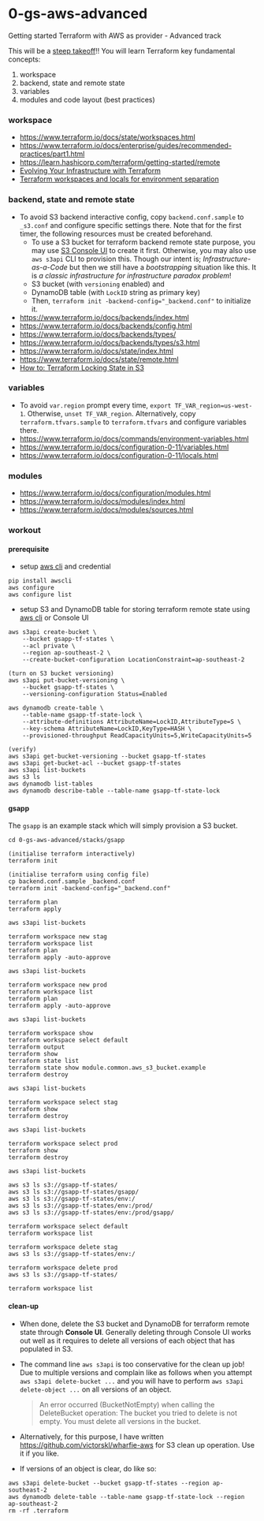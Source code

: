 # 0-gs-aws-advanced

Getting started Terraform with AWS as provider - Advanced track

This will be a [steep takeoff](https://www.youtube.com/results?search_query=steep+takeoff)!! You will learn Terraform key fundamental concepts:
1. workspace
2. backend, state and remote state
3. variables
4. modules and code layout (best practices)

### workspace

- https://www.terraform.io/docs/state/workspaces.html
- https://www.terraform.io/docs/enterprise/guides/recommended-practices/part1.html
- https://learn.hashicorp.com/terraform/getting-started/remote
- [Evolving Your Infrastructure with Terraform](https://www.youtube.com/watch?v=wgzgVm7Sqlk)
- [Terraform workspaces and locals for environment separation](https://medium.com/@diogok/terraform-workspaces-and-locals-for-environment-separation-a5b88dd516f5)

### backend, state and remote state

- To avoid S3 backend interactive config, copy `backend.conf.sample` to `_s3.conf` and configure specific settings there. Note that for the first timer, the following resources must be created beforehand.
    - To use a S3 bucket for terraform backend remote state purpose, you may use [S3 Console UI](https://docs.aws.amazon.com/AmazonS3/latest/user-guide/what-is-s3.html) to create it first. Otherwise, you may also use `aws s3api` CLI to provision this. Though our intent is; _Infrastructure-as-a-Code_ but then we still have a _bootstrapping_ situation like this. It is _a classic infrastructure for infrastructure paradox problem_!
    - S3 bucket (with `versioning` enabled) and 
    - DynamoDB table (with `LockID` string as primary key)
    - Then, `terraform init -backend-config="_backend.conf"` to initialize it.
- https://www.terraform.io/docs/backends/index.html
- https://www.terraform.io/docs/backends/config.html
- https://www.terraform.io/docs/backends/types/
- https://www.terraform.io/docs/backends/types/s3.html
- https://www.terraform.io/docs/state/index.html
- https://www.terraform.io/docs/state/remote.html
- [How to: Terraform Locking State in S3](https://medium.com/@jessgreb01/how-to-terraform-locking-state-in-s3-2dc9a5665cb6)

### variables

- To avoid `var.region` prompt every time, `export TF_VAR_region=us-west-1`. Otherwise, `unset TF_VAR_region`. Alternatively, copy `terraform.tfvars.sample` to `terraform.tfvars` and configure variables there.
- https://www.terraform.io/docs/commands/environment-variables.html
- https://www.terraform.io/docs/configuration-0-11/variables.html
- https://www.terraform.io/docs/configuration-0-11/locals.html

### modules

- https://www.terraform.io/docs/configuration/modules.html
- https://www.terraform.io/docs/modules/index.html
- https://www.terraform.io/docs/modules/sources.html

### workout

#### prerequisite

- setup [aws cli](https://docs.aws.amazon.com/cli/latest/userguide/cli-chap-welcome.html) and credential
```
pip install awscli
aws configure
aws configure list
```

- setup S3 and DynamoDB table for storing terraform remote state using [aws cli](https://docs.aws.amazon.com/cli/latest/reference/index.html) or Console UI
```
aws s3api create-bucket \
    --bucket gsapp-tf-states \
    --acl private \
    --region ap-southeast-2 \
    --create-bucket-configuration LocationConstraint=ap-southeast-2

(turn on S3 bucket versioning)
aws s3api put-bucket-versioning \
    --bucket gsapp-tf-states \
    --versioning-configuration Status=Enabled

aws dynamodb create-table \
    --table-name gsapp-tf-state-lock \
    --attribute-definitions AttributeName=LockID,AttributeType=S \
    --key-schema AttributeName=LockID,KeyType=HASH \
    --provisioned-throughput ReadCapacityUnits=5,WriteCapacityUnits=5

(verify)
aws s3api get-bucket-versioning --bucket gsapp-tf-states
aws s3api get-bucket-acl --bucket gsapp-tf-states
aws s3api list-buckets
aws s3 ls
aws dynamodb list-tables
aws dynamodb describe-table --table-name gsapp-tf-state-lock
```

#### gsapp

The `gsapp` is an example stack which will simply provision a S3 bucket.

```
cd 0-gs-aws-advanced/stacks/gsapp

(initialise terraform interactively)
terraform init

(initialise terraform using config file)
cp backend.conf.sample _backend.conf
terraform init -backend-config="_backend.conf"

terraform plan
terraform apply

aws s3api list-buckets

terraform workspace new stag
terraform workspace list
terraform plan
terraform apply -auto-approve

aws s3api list-buckets

terraform workspace new prod
terraform workspace list
terraform plan
terraform apply -auto-approve

aws s3api list-buckets

terraform workspace show
terraform workspace select default
terraform output
terraform show
terraform state list
terraform state show module.common.aws_s3_bucket.example
terraform destroy

aws s3api list-buckets

terraform workspace select stag
terraform show
terraform destroy

aws s3api list-buckets

terraform workspace select prod
terraform show
terraform destroy

aws s3api list-buckets

aws s3 ls s3://gsapp-tf-states/
aws s3 ls s3://gsapp-tf-states/gsapp/
aws s3 ls s3://gsapp-tf-states/env:/
aws s3 ls s3://gsapp-tf-states/env:/prod/
aws s3 ls s3://gsapp-tf-states/env:/prod/gsapp/

terraform workspace select default
terraform workspace list

terraform workspace delete stag
aws s3 ls s3://gsapp-tf-states/env:/

terraform workspace delete prod
aws s3 ls s3://gsapp-tf-states/

terraform workspace list
```

#### clean-up

- When done, delete the S3 bucket and DynamoDB for terraform remote state through **Console UI**. Generally deleting through Console UI works out well as it requires to delete all versions of each object that has populated in S3.

- The command line `aws s3api` is too conservative for the clean up job! Due to multiple versions and complain like as follows when you attempt `aws s3api delete-bucket ...` and you will have to perform `aws s3api delete-object ...` on all versions of an object.
    > An error occurred (BucketNotEmpty) when calling the DeleteBucket operation: The bucket you tried to delete is not empty. You must delete all versions in the bucket.

- Alternatively, for this purpose, I have written https://github.com/victorskl/wharfie-aws for S3 clean up operation. Use it if you like.

- If versions of an object is clear, do like so:
```
aws s3api delete-bucket --bucket gsapp-tf-states --region ap-southeast-2
aws dynamodb delete-table --table-name gsapp-tf-state-lock --region ap-southeast-2
rm -rf .terraform
```

